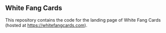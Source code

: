 ## White Fang Cards

This repository contains the code for the landing page of White Fang Cards (hosted at https://whitefangcards.com).